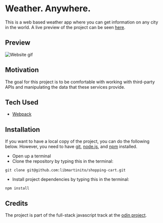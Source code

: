 # Weather. Anywhere.
This is a web based weather app where you can get information on any city in the world. A live preview of the project can be seen [here](libmartinito.github.io/weather).

## Preview
![Website gif](preview.gif)

## Motivation
The goal for this project is to be comfortable with working with third-party APIs and manipulating the data that these services provide.

## Tech Used
- [Webpack](https://webpack.js.org/)

## Installation
If you want to have a local copy of the project, you can do the following below. However, you need to have [git](https://github.com/git-guides/install-git), [node.js](https://www.freecodecamp.org/news/how-to-install-node-js-on-ubuntu-and-update-npm-to-the-latest-version/), and [npm](https://docs.npmjs.com/downloading-and-installing-node-js-and-npm) installed.
- Open up a terminal
- Clone the repository by typing this in the terminal:
```
git clone git@github.com:libmartinito/shopping-cart.git
```
- Install project dependencies by typing this in the terminal:
```
npm install
```

## Credits
The project is part of the full-stack javascript track at the [odin project](https://www.theodinproject.com/paths/full-stack-javascript/courses/javascript/lessons/weather-app). 

